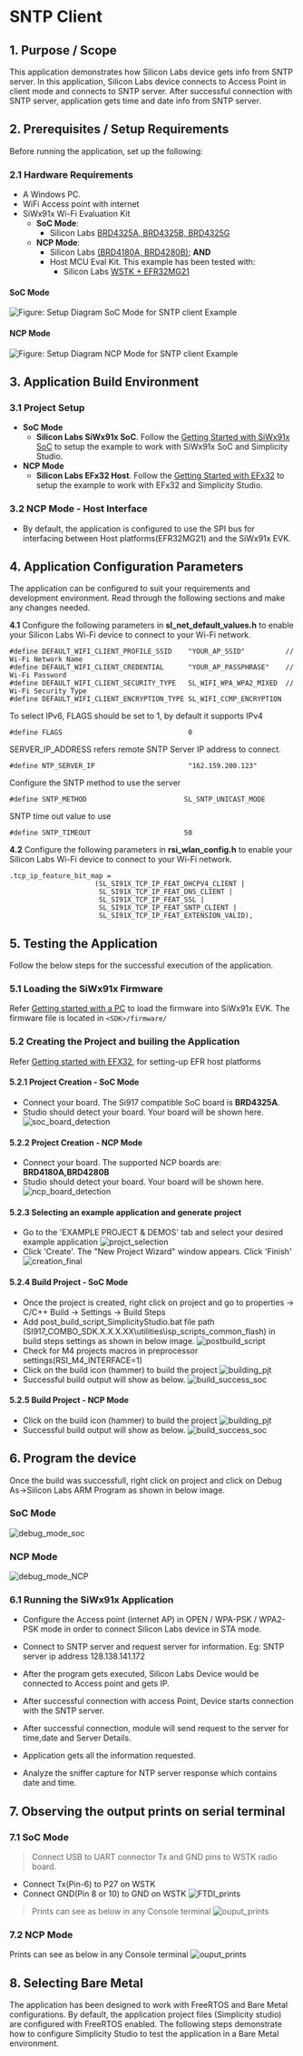 # SNTP Client

## 1. Purpose / Scope

This application demonstrates how Silicon Labs device gets info from SNTP server. In this application, Silicon Labs device connects to Access Point in client mode and connects to SNTP server. After successful connection with SNTP server, application gets time and date info from SNTP server.

## 2. Prerequisites / Setup Requirements

Before running the application, set up the following:

### 2.1 Hardware Requirements

- A Windows PC.
- WiFi Access point with internet
- SiWx91x Wi-Fi Evaluation Kit
  - **SoC Mode**: 
    - Silicon Labs [BRD4325A, BRD4325B, BRD4325G](https://www.silabs.com/)
  - **NCP Mode**:
    - Silicon Labs [(BRD4180A, BRD4280B)](https://www.silabs.com/); **AND**
    - Host MCU Eval Kit. This example has been tested with:
      - Silicon Labs [WSTK + EFR32MG21](https://www.silabs.com/development-tools/wireless/efr32xg21-bluetooth-starter-kit)

#### SoC Mode 

![Figure: Setup Diagram SoC Mode for SNTP client Example](resources/readme/sntpclientsoc.png)
  
#### NCP Mode  

![Figure: Setup Diagram NCP Mode for SNTP client Example](resources/readme/sntpclientncp.png)

## 3. Application Build Environment

### 3.1 Project Setup

- **SoC Mode**
  - **Silicon Labs SiWx91x SoC**. Follow the [Getting Started with SiWx91x SoC](https://docs.silabs.com/) to setup the example to work with SiWx91x SoC and Simplicity Studio.
- **NCP Mode**
  - **Silicon Labs EFx32 Host**. Follow the [Getting Started with EFx32](https://docs.silabs.com/rs9116-wiseconnect/latest/wifibt-wc-getting-started-with-efx32/) to setup the example to work with EFx32 and Simplicity Studio.

### 3.2 NCP Mode - Host Interface 

- By default, the application is configured to use the SPI bus for interfacing between Host platforms(EFR32MG21) and the SiWx91x EVK.

## 4. Application Configuration Parameters

The application can be configured to suit your requirements and development environment. Read through the following sections and make any changes needed.

**4.1** Configure the following parameters in **sl_net_default_values.h** to enable your Silicon Labs Wi-Fi device to connect to your Wi-Fi network.
  
```                                     
#define DEFAULT_WIFI_CLIENT_PROFILE_SSID    "YOUR_AP_SSID"          // Wi-Fi Network Name
#define DEFAULT_WIFI_CLIENT_CREDENTIAL      "YOUR_AP_PASSPHRASE"    // Wi-Fi Password
#define DEFAULT_WIFI_CLIENT_SECURITY_TYPE   SL_WIFI_WPA_WPA2_MIXED  // Wi-Fi Security Type
#define DEFAULT_WIFI_CLIENT_ENCRYPTION_TYPE SL_WIFI_CCMP_ENCRYPTION
```

To select IPv6, FLAGS should be set to 1, by default it supports IPv4

```
#define FLAGS                               0
```

SERVER_IP_ADDRESS refers remote SNTP Server IP address to connect.

```
#define NTP_SERVER_IP                       "162.159.200.123"
```

Configure the SNTP method to use the server

```
#define SNTP_METHOD                        SL_SNTP_UNICAST_MODE
```

SNTP time out value to use

```
#define SNTP_TIMEOUT                       50
```

**4.2** Configure the following parameters in **rsi_wlan_config.h** to enable your Silicon Labs Wi-Fi device to connect to your Wi-Fi network.

```
.tcp_ip_feature_bit_map =
                     (SL_SI91X_TCP_IP_FEAT_DHCPV4_CLIENT |
                      SL_SI91X_TCP_IP_FEAT_DNS_CLIENT | 
                      SL_SI91X_TCP_IP_FEAT_SSL |
                      SL_SI91X_TCP_IP_FEAT_SNTP_CLIENT | 
                      SL_SI91X_TCP_IP_FEAT_EXTENSION_VALID),                 
```

## 5. Testing the Application

Follow the below steps for the successful execution of the application.

### 5.1 Loading the SiWx91x Firmware

Refer [Getting started with a PC](https://docs.silabs.com/rs9116/latest/wiseconnect-getting-started) to load the firmware into SiWx91x EVK. The firmware file is located in `<SDK>/firmware/`

### 5.2 Creating the Project and builing the Application
  
Refer [Getting started with EFX32](https://docs.silabs.com/rs9116-wiseconnect/latest/wifibt-wc-getting-started-with-efx32/), for setting-up EFR host platforms

#### 5.2.1 Project Creation - SoC Mode 

- Connect your board. The Si917 compatible SoC board is **BRD4325A**.
- Studio should detect your board. Your board will be shown here.
![soc_board_detection](resources/readme/socboarddetection111.png)

#### 5.2.2 Project Creation - NCP Mode 

- Connect your board. The supported NCP boards are: **BRD4180A,BRD4280B**
- Studio should detect your board. Your board will be shown here.
![ncp_board_detection](resources/readme/ncpboarddetection112.png)

#### 5.2.3 Selecting an example application and generate project

- Go to the 'EXAMPLE PROJECT & DEMOS' tab and select your desired example application
![projct_selection](resources/readme/projctselection113.png)
- Click 'Create'. The "New Project Wizard" window appears. Click 'Finish'
![creation_final](resources/readme/creationfinal114.png)

#### 5.2.4 Build Project - SoC Mode

- Once the project is created, right click on project and go to properties → C/C++ Build → Settings → Build Steps
- Add post_build_script_SimplicityStudio.bat file path (SI917_COMBO_SDK.X.X.X.XX\utilities\isp_scripts_common_flash) in build steps settings as shown in below image.
![postbuild_script](resources/readme/image359.png)
- Check for M4 projects macros in preprocessor settings(RSI_M4_INTERFACE=1)
- Click on the build icon (hammer) to build the project
![building_pjt](resources/readme/buildingpjt115.png)
- Successful build output will show as below.
![build_success_soc](resources/readme/buildsuccesssoc116.png)

#### 5.2.5 Build Project - NCP Mode

- Click on the build icon (hammer) to build the project
![building_pjt](resources/readme/buildingpjt115.png)
- Successful build output will show as below.
![build_success_soc](resources/readme/buildsuccesssoc116.png)

## 6. Program the device

Once the build was successfull, right click on project and click on Debug As->Silicon Labs ARM Program as shown in below image.

### SoC Mode

![debug_mode_soc](resources/readme/debugmodesoc117.png)

### NCP Mode 

![debug_mode_NCP](resources/readme/debugmodencp120.png)

### 6.1 Running the SiWx91x Application

- Configure the Access point (internet AP) in OPEN / WPA-PSK / WPA2-PSK mode in order to connect Silicon Labs device in STA mode.

- Connect to SNTP server and request server for information.
  Eg: SNTP server ip address 128.138.141.172
  
- After the program gets executed, Silicon Labs Device would be connected to Access point and gets IP.

- After successful connection with access Point, Device starts connection with the SNTP server.

- After successful connection, module will send request to the server for time,date and Server Details.

- Application gets  all the information requested.

- Analyze the sniffer capture for NTP server response which contains date and time.

## 7. Observing the output prints on serial terminal

### 7.1 SoC Mode
>
> Connect USB to UART connector Tx and GND pins to WSTK radio board.

- Connect Tx(Pin-6) to P27 on WSTK
- Connect GND(Pin 8 or 10) to GND on WSTK
![FTDI_prints](resources/readme/ftdiprints118.png)

> Prints can see as below in any Console terminal
![ouput_prints](resources/readme/ouputprints119.png)

### 7.2 NCP Mode

Prints can see as below in any Console terminal
![ouput_prints](resources/readme/ouputprints119.png)

## 8. Selecting Bare Metal

The application has been designed to work with FreeRTOS and Bare Metal configurations. By default, the application project files (Simplicity studio) are configured with FreeRTOS enabled. The following steps demonstrate how to configure Simplicity Studio to test the application in a Bare Metal environment.
